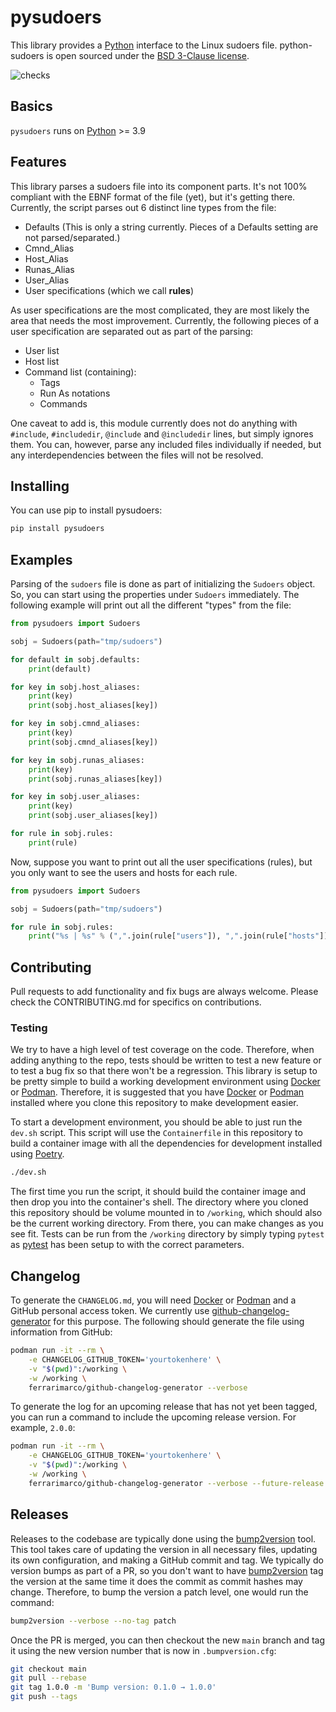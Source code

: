 # pysudoers

This library provides a [Python][1] interface to the Linux sudoers file.
python-sudoers is open sourced under the [BSD 3-Clause license](LICENSE.txt).

![checks](https://github.com/broadinstitute/python-sudoers/workflows/checks/badge.svg?branch=main)

## Basics

`pysudoers` runs on [Python][1] >= 3.9

## Features

This library parses a sudoers file into its component parts. It's not 100% compliant with the EBNF format of the file (yet), but it's getting there. Currently, the script parses out 6 distinct line types from the file:

- Defaults (This is only a string currently. Pieces of a Defaults setting are not parsed/separated.)
- Cmnd_Alias
- Host_Alias
- Runas_Alias
- User_Alias
- User specifications (which we call **rules**)

As user specifications are the most complicated, they are most likely the area that needs the most improvement. Currently, the following pieces of a user specification are separated out as part of the parsing:

- User list
- Host list
- Command list (containing):
    - Tags
    - Run As notations
    - Commands

One caveat to add is, this module currently does not do anything with `#include`, `#includedir`, `@include` and `@includedir` lines, but simply ignores them. You can, however, parse any included files individually if needed, but any interdependencies between the files will not be resolved.

## Installing

You can use pip to install pysudoers:

```sh
pip install pysudoers
```

## Examples

Parsing of the `sudoers` file is done as part of initializing the `Sudoers` object. So, you can start using the properties under `Sudoers` immediately. The following example will print out all the different "types" from the file:

```python
from pysudoers import Sudoers

sobj = Sudoers(path="tmp/sudoers")

for default in sobj.defaults:
    print(default)

for key in sobj.host_aliases:
    print(key)
    print(sobj.host_aliases[key])

for key in sobj.cmnd_aliases:
    print(key)
    print(sobj.cmnd_aliases[key])

for key in sobj.runas_aliases:
    print(key)
    print(sobj.runas_aliases[key])

for key in sobj.user_aliases:
    print(key)
    print(sobj.user_aliases[key])

for rule in sobj.rules:
    print(rule)
```

Now, suppose you want to print out all the user specifications (rules), but you only want to see the users and hosts for each rule.

```python
from pysudoers import Sudoers

sobj = Sudoers(path="tmp/sudoers")

for rule in sobj.rules:
    print("%s | %s" % (",".join(rule["users"]), ",".join(rule["hosts"])))
```

## Contributing

Pull requests to add functionality and fix bugs are always welcome. Please check the CONTRIBUTING.md for specifics on contributions.

### Testing

We try to have a high level of test coverage on the code. Therefore, when adding anything to the repo, tests should be written to test a new feature or to test a bug fix so that there won't be a regression. This library is setup to be pretty simple to build a working development environment using [Docker][3] or [Podman][6]. Therefore, it is suggested that you have [Docker][3] or [Podman][6] installed where you clone this repository to make development easier.

To start a development environment, you should be able to just run the `dev.sh` script. This script will use the `Containerfile` in this repository to build a container image with all the dependencies for development installed using [Poetry][2].

```sh
./dev.sh
```

The first time you run the script, it should build the container image and then drop you into the container's shell. The directory where you cloned this repository should be volume mounted in to `/working`, which should also be the current working directory. From there, you can make changes as you see fit. Tests can be run from the `/working` directory by simply typing `pytest` as [pytest][4] has been setup to with the correct parameters.

## Changelog

To generate the `CHANGELOG.md`, you will need [Docker][3] or [Podman][6] and a GitHub personal access token. We currently use [github-changelog-generator](https://github.com/github-changelog-generator/github-changelog-generator) for this purpose. The following should generate the file using information from GitHub:

```sh
podman run -it --rm \
    -e CHANGELOG_GITHUB_TOKEN='yourtokenhere' \
    -v "$(pwd)":/working \
    -w /working \
    ferrarimarco/github-changelog-generator --verbose
```

To generate the log for an upcoming release that has not yet been tagged, you can run a command to include the upcoming release version. For example, `2.0.0`:

```sh
podman run -it --rm \
    -e CHANGELOG_GITHUB_TOKEN='yourtokenhere' \
    -v "$(pwd)":/working \
    -w /working \
    ferrarimarco/github-changelog-generator --verbose --future-release 2.0.0 --unreleased
```

## Releases

Releases to the codebase are typically done using the [bump2version][5] tool. This tool takes care of updating the version in all necessary files, updating its own configuration, and making a GitHub commit and tag. We typically do version bumps as part of a PR, so you don't want to have [bump2version][5] tag the version at the same time it does the commit as commit hashes may change. Therefore, to bump the version a patch level, one would run the command:

```sh
bump2version --verbose --no-tag patch
```

Once the PR is merged, you can then checkout the new `main` branch and tag it using the new version number that is now in `.bumpversion.cfg`:

```sh
git checkout main
git pull --rebase
git tag 1.0.0 -m 'Bump version: 0.1.0 → 1.0.0'
git push --tags
```

[1]: https://www.python.org/ "Python"
[2]: https://python-poetry.org/ "Poetry"
[3]: https://www.docker.com/ "Docker"
[4]: https://docs.pytest.org/en/stable/ "pytest"
[5]: https://pypi.org/project/bump2version/ "bump2version"
[6]: https://podman.io/ "Podman"
